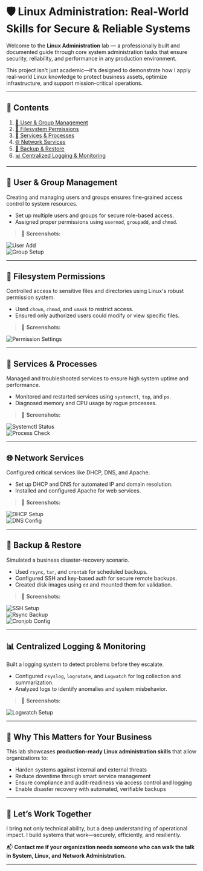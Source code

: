# 🛡️ Linux Administration: Real-World Skills for Secure & Reliable Systems

Welcome to the **Linux Administration** lab — a professionally built and documented guide through core system administration tasks that ensure security, reliability, and performance in any production environment.

This project isn't just academic—it's designed to demonstrate how I apply real-world Linux knowledge to protect business assets, optimize infrastructure, and support mission-critical operations.

---

## 📁 Contents

1. [👥 User & Group Management](#user--group-management)
2. [📂 Filesystem Permissions](#filesystem-permissions)
3. [🔧 Services & Processes](#services--processes)
4. [🌐 Network Services](#network-services)
5. [💾 Backup & Restore](#backup--restore)
6. [📊 Centralized Logging & Monitoring](#centralized-logging--monitoring)

---

## 👥 User & Group Management

Creating and managing users and groups ensures fine-grained access control to system resources.

- Set up multiple users and groups for secure role-based access.
- Assigned proper permissions using `usermod`, `groupadd`, and `chmod`.

> 🔽 **Screenshots:**

![User Add](screenshots/user-add.png)  
![Group Setup](screenshots/group-setup.png)

---

## 📂 Filesystem Permissions

Controlled access to sensitive files and directories using Linux's robust permission system.

- Used `chown`, `chmod`, and `umask` to restrict access.
- Ensured only authorized users could modify or view specific files.

> 🔽 **Screenshots:**

![Permission Settings](screenshots/permissions.png)

---

## 🔧 Services & Processes

Managed and troubleshooted services to ensure high system uptime and performance.

- Monitored and restarted services using `systemctl`, `top`, and `ps`.
- Diagnosed memory and CPU usage by rogue processes.

> 🔽 **Screenshots:**

![Systemctl Status](screenshots/systemctl-status.png)  
![Process Check](screenshots/process-check.png)

---

## 🌐 Network Services

Configured critical services like DHCP, DNS, and Apache.

- Set up DHCP and DNS for automated IP and domain resolution.
- Installed and configured Apache for web services.

> 🔽 **Screenshots:**

![DHCP Setup](screenshots/dhcp-setup.png)  
![DNS Config](screenshots/dns-config.png)

---

## 💾 Backup & Restore

Simulated a business disaster-recovery scenario.

- Used `rsync`, `tar`, and `crontab` for scheduled backups.
- Configured SSH and key-based auth for secure remote backups.
- Created disk images using `dd` and mounted them for validation.

> 🔽 **Screenshots:**

![SSH Setup](screenshots/ssh-setup.png)  
![Rsync Backup](screenshots/rsync-backup.png)  
![Cronjob Config](screenshots/cronjob-backup.png)

---

## 📊 Centralized Logging & Monitoring

Built a logging system to detect problems before they escalate.

- Configured `rsyslog`, `logrotate`, and `Logwatch` for log collection and summarization.
- Analyzed logs to identify anomalies and system misbehavior.

> 🔽 **Screenshots:**

![Logwatch Setup](screenshots/logwatch-setup.png)

---

## 🎯 Why This Matters for Your Business

This lab showcases **production-ready Linux administration skills** that allow organizations to:

- Harden systems against internal and external threats
- Reduce downtime through smart service management
- Ensure compliance and audit-readiness via access control and logging
- Enable disaster recovery with automated, verifiable backups

---

## 🚀 Let’s Work Together

I bring not only technical ability, but a deep understanding of operational impact. I build systems that work—securely, efficiently, and resiliently.

📬 **Contact me if your organization needs someone who can walk the talk in System, Linux, and Network Administration.**

---
